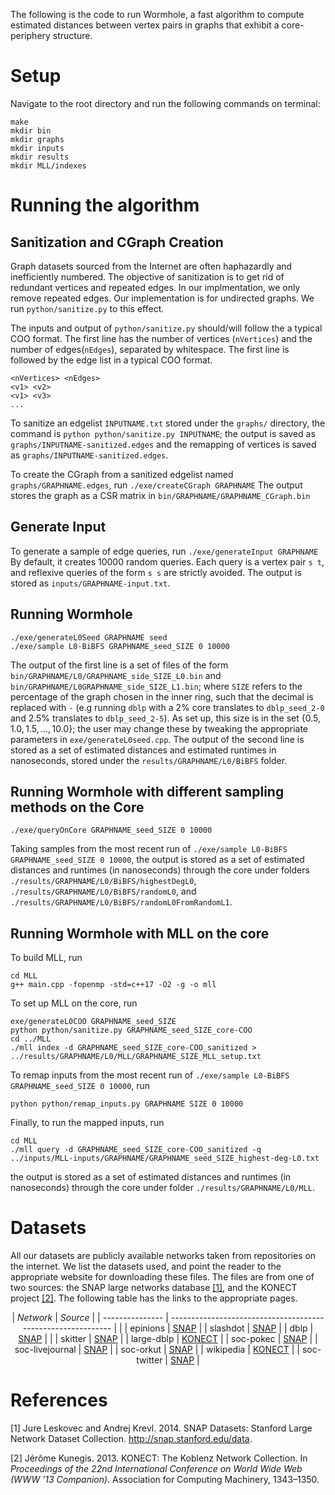 The following is the code to run Wormhole, a fast algorithm to compute estimated distances between vertex pairs in graphs that exhibit a core-periphery structure.

# Setup

Navigate to the root directory and run the following commands on terminal:

```
make
mkdir bin
mkdir graphs
mkdir inputs
mkdir results
mkdir MLL/indexes
```

# Running the algorithm

## Sanitization and CGraph Creation

Graph datasets sourced from the Internet are often haphazardly and inefficiently numbered. The objective of sanitization is to get rid of redundant vertices and repeated edges. In our implmentation, we only remove repeated edges. Our implementation is for undirected graphs. We run `python/sanitize.py` to this effect.

The inputs and output of `python/sanitize.py` should/will follow the a typical COO format. The first line has the number of vertices (`nVertices`) and the number of edges(`nEdges`), separated by whitespace. The first line is followed by the edge list in a typical COO format.

```
<nVertices> <nEdges>
<v1> <v2>
<v1> <v3>
...
```

To sanitize an edgelist `INPUTNAME.txt` stored under the `graphs/` directory, the command is
`python python/sanitize.py INPUTNAME`;
the output is saved as `graphs/INPUTNAME-sanitized.edges` and the remapping of vertices is saved as
`graphs/INPUTNAME-sanitized.edges`.

To create the CGraph from a sanitized edgelist named `graphs/GRAPHNAME.edges`, run
`./exe/createCGraph GRAPHNAME`
The output stores the graph as a CSR matrix in `bin/GRAPHNAME/GRAPHNAME_CGraph.bin`

## Generate Input

To generate a sample of edge queries, run
`./exe/generateInput GRAPHNAME`
By default, it creates 10000 random queries. Each query is a vertex pair `s t`, and reflexive queries of the form `s s` are strictly avoided. The output is stored as `inputs/GRAPHNAME-input.txt`.

## Running Wormhole

```
./exe/generateL0Seed GRAPHNAME seed
./exe/sample L0-BiBFS GRAPHNAME_seed_SIZE 0 10000
```

The output of the first line is a set of files of the form `bin/GRAPHNAME/L0/GRAPHNAME_side_SIZE_L0.bin` and `bin/GRAPHNAME/L0GRAPHNAME_side_SIZE_L1.bin`; where `SIZE` refers to the percentage of the graph chosen in the inner ring, such that the decimal is replaced with `-` (e.g running `dblp` with a 2% core translates to `dblp_seed_2-0` and 2.5% translates to `dblp_seed_2-5`). As set up, this size is in the set $\{0.5, 1.0, 1.5, \ldots, 10.0\}$; the user may change these by tweaking the appropriate parameters in `exe/generateL0seed.cpp`. The output of the second line is stored as a set of estimated distances and estimated runtimes in nanoseconds, stored under the `results/GRAPHNAME/L0/BiBFS` folder.

## Running Wormhole with different sampling methods on the Core

```
./exe/queryOnCore GRAPHNAME_seed_SIZE 0 10000
```

Taking samples from the most recent run of `./exe/sample L0-BiBFS GRAPHNAME_seed_SIZE 0 10000`, the output is stored as a set of estimated distances and runtimes (in nanoseconds) through the core under folders `./results/GRAPHNAME/L0/BiBFS/highestDegL0`, `./results/GRAPHNAME/L0/BiBFS/randomL0`, and `./results/GRAPHNAME/L0/BiBFS/randomL0FromRandomL1`.

## Running Wormhole with MLL on the core

To build MLL, run

```
cd MLL
g++ main.cpp -fopenmp -std=c++17 -O2 -g -o mll
```

To set up MLL on the core, run

```
exe/generateL0COO GRAPHNAME_seed_SIZE
python python/sanitize.py GRAPHNAME_seed_SIZE_core-COO
cd ../MLL
./mll index -d GRAPHNAME_seed_SIZE_core-COO_sanitized > ../results/GRAPHNAME/L0/MLL/GRAPHNAME_SIZE_MLL_setup.txt
```

To remap inputs from the most recent run of `./exe/sample L0-BiBFS GRAPHNAME_seed_SIZE 0 10000`, run

```
python python/remap_inputs.py GRAPHNAME SIZE 0 10000
```

Finally, to run the mapped inputs, run

```
cd MLL
./mll query -d GRAPHNAME_seed_SIZE_core-COO_sanitized -q ../inputs/MLL-inputs/GRAPHNAME/GRAPHNAME_seed_SIZE_highest-deg-L0.txt
```

the output is stored as a set of estimated distances and runtimes (in nanoseconds) through the core under folder `./results/GRAPHNAME/L0/MLL`.

# Datasets

All our datasets are publicly available networks taken from repositories on the internet. We list the datasets used, and point the reader to the appropriate website for downloading these files. The files are from one of two sources: the SNAP large networks database [[1]](#1), and the KONECT project [[2]](#2). The following table has the links to the appropriate pages.

<div align="center">

| _Network_       | _Source_                                                     |
| --------------- | ------------------------------------------------------------ |   |
| epinions        | [SNAP](https://snap.stanford.edu/data/soc-Epinions1.html)    |
| slashdot        | [SNAP](https://snap.stanford.edu/data/soc-Slashdot0811.html) |
| dblp            | [SNAP](https://snap.stanford.edu/data/com-DBLP.html)         |   |
| skitter         | [SNAP](https://snap.stanford.edu/data/as-Skitter.html)       |
| large-dblp      | [KONECT](http://konect.cc/networks/dblp_coauthor/)           |
| soc-pokec       | [SNAP](https://snap.stanford.edu/data/soc-Pokec.html)        |
| soc-livejournal | [SNAP](https://snap.stanford.edu/data/soc-LiveJournal1.html) |
| soc-orkut       | [SNAP](https://snap.stanford.edu/data/com-Orkut.html)        |
| wikipedia       | [KONECT](http://konect.cc/networks/wikipedia_link_en/)       |
| soc-twitter     | [SNAP](https://snap.stanford.edu/data/twitter-2010.html)     |

</div>

# References

<a id="1">[1]</a>
Jure Leskovec and Andrej Krevl. 2014. SNAP Datasets: Stanford Large
Network Dataset Collection. http://snap.stanford.edu/data.

<a id="2">[2]</a>
Jérôme Kunegis. 2013. KONECT: The Koblenz Network Collection. In
_Proceedings of the 22nd International Conference on World Wide Web (WWW ’13 Companion)_. Association for Computing
Machinery, 1343–1350.
